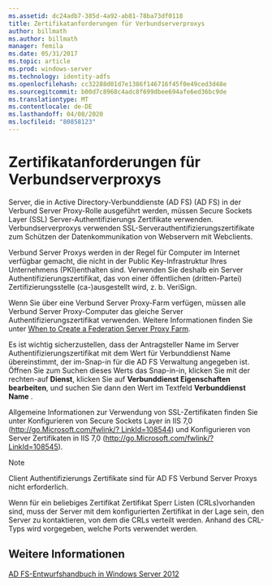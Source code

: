```yaml
---
ms.assetid: dc24adb7-385d-4a92-ab81-78ba73df0118
title: Zertifikatanforderungen für Verbundserverproxys
author: billmath
ms.author: billmath
manager: femila
ms.date: 05/31/2017
ms.topic: article
ms.prod: windows-server
ms.technology: identity-adfs
ms.openlocfilehash: cc32288d01d7e1386f146716f45f0e49ced3d48e
ms.sourcegitcommit: b00d7c8968c4adc8f699dbee694afe6ed36bc9de
ms.translationtype: MT
ms.contentlocale: de-DE
ms.lasthandoff: 04/08/2020
ms.locfileid: "80858123"
---
```

# <a name="certificate-requirements-for-federation-server-proxies"></a>Zertifikatanforderungen für Verbundserverproxys

Server, die in Active Directory-Verbunddienste (AD FS) \(AD FS\) in der Verbund Server Proxy-Rolle ausgeführt werden, müssen Secure Sockets Layer \(SSL\) Server-Authentifizierungs Zertifikate verwenden. Verbundserverproxys verwenden SSL-Serverauthentifizierungszertifikate zum Schützen der Datenkommunikation von Webservern mit Webclients.  
  
Verbund Server Proxys werden in der Regel für Computer im Internet verfügbar gemacht, die nicht in der Public Key-Infrastruktur Ihres Unternehmens \(PKI\)enthalten sind. Verwenden Sie deshalb ein Server Authentifizierungszertifikat, das von einer öffentlichen \(dritten\-Partei\) Zertifizierungsstelle \(ca-\)ausgestellt wird, z. b. VeriSign.  
  
Wenn Sie über eine Verbund Server Proxy-Farm verfügen, müssen alle Verbund Server Proxy-Computer das gleiche Server Authentifizierungszertifikat verwenden. Weitere Informationen finden Sie unter [When to Create a Federation Server Proxy Farm](When-to-Create-a-Federation-Server-Proxy-Farm.md).  
  
Es ist wichtig sicherzustellen, dass der Antragsteller Name im Server Authentifizierungszertifikat mit dem Wert für Verbunddienst Name übereinstimmt, der im\-Snap-in für die AD FS Verwaltung angegeben ist. Öffnen Sie zum Suchen dieses Werts das Snap-in\-in, klicken Sie mit der rechten\-auf **Dienst**, klicken Sie auf **Verbunddienst Eigenschaften bearbeiten**, und suchen Sie dann den Wert im Textfeld **Verbunddienst Name** .  
  
Allgemeine Informationen zur Verwendung von SSL-Zertifikaten finden Sie unter Konfigurieren von Secure Sockets Layer in IIS 7,0 \([http:\/\/go.Microsoft.com\/fwlink\/? LinkId\=108544](https://go.microsoft.com/fwlink/?LinkID=108544)\) und Konfigurieren von Server Zertifikaten in IIS 7,0 \([http:\/\/go.Microsoft.com\/fwlink\/? LinkId\=108545](https://go.microsoft.com/fwlink/?LinkID=108545)\).  
  
> [!NOTE]  
> Client Authentifizierungs Zertifikate sind für AD FS Verbund Server Proxys nicht erforderlich.  
  
Wenn für ein beliebiges Zertifikat Zertifikat Sperr Listen \(CRLs\)vorhanden sind, muss der Server mit dem konfigurierten Zertifikat in der Lage sein, den Server zu kontaktieren, von dem die CRLs verteilt werden. Anhand des CRL-Typs wird vorgegeben, welche Ports verwendet werden.  
  
## <a name="see-also"></a>Weitere Informationen
[AD FS-Entwurfshandbuch in Windows Server 2012](AD-FS-Design-Guide-in-Windows-Server-2012.md)
